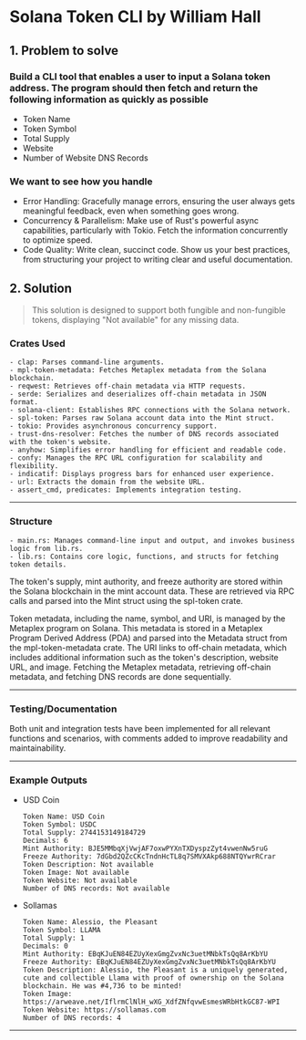 # Solana Token CLI by William Hall

## 1. Problem to solve

### Build a CLI tool that enables a user to input a Solana token address. The program should then fetch and return the following information as quickly as possible

- Token Name
- Token Symbol
- Total Supply
- Website
- Number of Website DNS Records

### We want to see how you handle

- Error Handling: Gracefully manage errors, ensuring the user always gets meaningful feedback, even when something goes wrong.
- Concurrency & Parallelism: Make use of Rust's powerful async capabilities, particularly with Tokio. Fetch the information concurrently to optimize speed.
- Code Quality: Write clean, succinct code. Show us your best practices, from structuring your project to writing clear and useful documentation.

## 2. Solution

> This solution is designed to support both fungible and non-fungible tokens, displaying "Not available" for any missing data.

### Crates Used

```
- clap: Parses command-line arguments.
- mpl-token-metadata: Fetches Metaplex metadata from the Solana blockchain.
- reqwest: Retrieves off-chain metadata via HTTP requests.
- serde: Serializes and deserializes off-chain metadata in JSON format.
- solana-client: Establishes RPC connections with the Solana network.
- spl-token: Parses raw Solana account data into the Mint struct.
- tokio: Provides asynchronous concurrency support.
- trust-dns-resolver: Fetches the number of DNS records associated with the token's website.
- anyhow: Simplifies error handling for efficient and readable code.
- confy: Manages the RPC URL configuration for scalability and flexibility.
- indicatif: Displays progress bars for enhanced user experience.
- url: Extracts the domain from the website URL.
- assert_cmd, predicates: Implements integration testing.
```

---

### Structure

```
- main.rs: Manages command-line input and output, and invokes business logic from lib.rs.
- lib.rs: Contains core logic, functions, and structs for fetching token details.
```

The token's supply, mint authority, and freeze authority are stored within the Solana blockchain in the mint account data. These are retrieved via RPC calls and parsed into the Mint struct using the spl-token crate.

Token metadata, including the name, symbol, and URI, is managed by the Metaplex program on Solana. This metadata is stored in a Metaplex Program Derived Address (PDA) and parsed into the Metadata struct from the mpl-token-metadata crate. The URI links to off-chain metadata, which includes additional information such as the token's description, website URL, and image. Fetching the Metaplex metadata, retrieving off-chain metadata, and fetching DNS records are done sequentially.

---

### Testing/Documentation

Both unit and integration tests have been implemented for all relevant functions and scenarios, with comments added to improve readability and maintainability.

---

### Example Outputs

- USD Coin
  ```
  Token Name: USD Coin
  Token Symbol: USDC
  Total Supply: 2744153149184729
  Decimals: 6
  Mint Authority: BJE5MMbqXjVwjAF7oxwPYXnTXDyspzZyt4vwenNw5ruG
  Freeze Authority: 7dGbd2QZcCKcTndnHcTL8q7SMVXAkp688NTQYwrRCrar
  Token Description: Not available
  Token Image: Not available
  Token Website: Not available
  Number of DNS records: Not available
  ```

- Sollamas
  ```
  Token Name: Alessio, the Pleasant
  Token Symbol: LLAMA
  Total Supply: 1
  Decimals: 0
  Mint Authority: EBqKJuEN84EZUyXexGmgZvxNc3uetMNbkTsQq8ArKbYU
  Freeze Authority: EBqKJuEN84EZUyXexGmgZvxNc3uetMNbkTsQq8ArKbYU
  Token Description: Alessio, the Pleasant is a uniquely generated, cute and collectible Llama with proof of ownership on the Solana blockchain. He was #4,736 to be minted!
  Token Image: https://arweave.net/IflrmClNlH_wXG_XdfZNfqvwEsmesWRbHtkGC87-WPI
  Token Website: https://sollamas.com
  Number of DNS records: 4
  ```
  
---